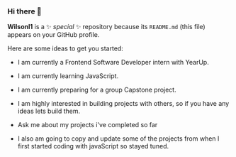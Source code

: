 ### Hi there 👋


**Wilsonl1** is a ✨ _special_ ✨ repository because its `README.md` (this file) appears on your GitHub profile.

Here are some ideas to get you started:

- I am currently a Frontend Software Developer intern with YearUp.
- I am currently learning JavaScript.
- I am currently preparing for a group Capstone project.

- I am highly interested in building projects with others, so if you have any ideas lets build them.
- Ask me about my projects i've completed so far
- I also am going to copy and update some of the projects from when I first started coding with javaScript so stayed tuned. 




